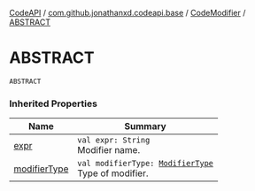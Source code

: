 [CodeAPI](../../index.md) / [com.github.jonathanxd.codeapi.base](../index.md) / [CodeModifier](index.md) / [ABSTRACT](.)

# ABSTRACT

`ABSTRACT`

### Inherited Properties

| Name | Summary |
|---|---|
| [expr](expr.md) | `val expr: String`<br>Modifier name. |
| [modifierType](modifier-type.md) | `val modifierType: `[`ModifierType`](../-modifier-type/index.md)<br>Type of modifier. |
